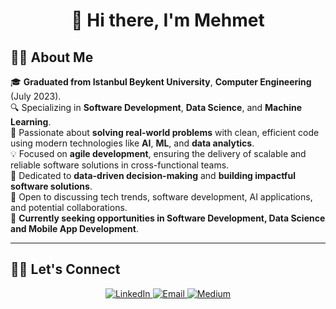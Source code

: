 <h1 align="center">👋 Hi there, I'm Mehmet</h1>

## 👨‍💻 About Me

🎓 **Graduated from Istanbul Beykent University**, **Computer Engineering** (July 2023).  
🔍 Specializing in **Software Development**, **Data Science**, and **Machine Learning**.  
🌱 Passionate about **solving real-world problems** with clean, efficient code using modern technologies like **AI**, **ML**, and **data analytics**.  
💡 Focused on **agile development**, ensuring the delivery of scalable and reliable software solutions in cross-functional teams.  
🎯 Dedicated to **data-driven decision-making** and **building impactful software solutions**.  
💬 Open to discussing tech trends, software development, AI applications, and potential collaborations.  
🚀 **Currently seeking opportunities in Software Development, Data Science and Mobile App Development**.

---

## 🤝🏻 Let's Connect

<p align="center">
  <a href="https://www.linkedin.com/in/mehmetertas/" target="_blank">
    <img src="https://img.shields.io/badge/LinkedIn-%230077B5.svg?&style=for-the-badge&logo=linkedin&logoColor=white" alt="LinkedIn">
  </a>
  <a href="mailto:ertasmehmet10@gmail.com" target="_blank">
    <img src="https://img.shields.io/badge/Email-%23D14836.svg?&style=for-the-badge&logo=gmail&logoColor=white" alt="Email">
  </a>
  <a href="https://medium.com/@ertasmehmet10" target="_blank">
  <img src="https://img.shields.io/badge/Medium-%2300ab6c.svg?&style=for-the-badge&logo=medium&logoColor=white" alt="Medium">
</a>
</p>
